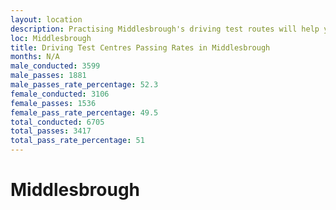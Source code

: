 ```yaml
---
layout: location
description: Practising Middlesbrough's driving test routes will help you become more confident in your gear-changing abilities.
loc: Middlesbrough
title: Driving Test Centres Passing Rates in Middlesbrough
months: N/A
male_conducted: 3599
male_passes: 1881
male_passes_rate_percentage: 52.3
female_conducted: 3106
female_passes: 1536
female_pass_rate_percentage: 49.5
total_conducted: 6705
total_passes: 3417
total_pass_rate_percentage: 51
---
```


# Middlesbrough
